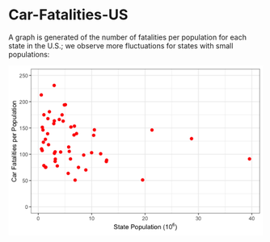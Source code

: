 # Car-Fatalities-US

A graph is generated of the number of fatalities per population for each state in the U.S.; we observe more fluctuations for states with small populations:

![Fatalities per Population](fatalities.per.population.us.png)
